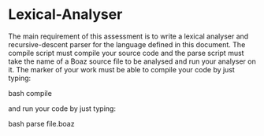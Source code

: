 # Lexical-Analyser
The main requirement of this assessment is to write a lexical analyser and recursive-descent parser for the language defined in this document.
The compile script must compile your source code and the parse script must take the name of a Boaz source file to be analysed and run your analyser on it. The marker of your work must be able to compile your code by just typing:

bash compile

and run your code by just typing:

bash parse file.boaz
